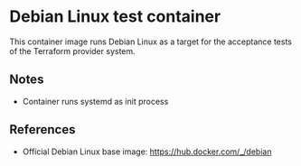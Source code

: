 # Debian Linux test container

This container image runs Debian Linux as a target for the acceptance tests of the Terraform provider system.

## Notes

- Container runs systemd as init process

## References

- Official Debian Linux base image: https://hub.docker.com/_/debian

